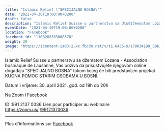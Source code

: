 ```yaml
---
title: "Islamic Relief \"SPECIJALNO BOSNA\""
date: "2021-04-30T19:00:00+0200"
draft: false
description: "Islamic Relief Suisse u partnerstvu sa d\u017eematom Lozana - Association bosniaque de Lausanne, Vas poziva da prisustvujete njegovom online doga\u0111aju \"SPECIJALNO BOSNA\"  tokom kojeg  \u0107e biti predstavljen projekat KUCNA POMOC  STARIM OSOBAMA U BOSNI.  \n\nDatum i vrijeme: 30. april 2021. god.  od 19h do 20h  \n\nNa Zoom i Facebook\n\nID :991 2137 0036 Lien pour participer au webinaire https://zoom.us/j/99121370036"
eventDate: "2021-04-30T19:00:00+0200"
location: "Facebook"
facebook_id: "1108288333008378"
weight: 30
image: "https://scontent-iad3-2.xx.fbcdn.net/v/t1.6435-9/179034199_3861536210608836_3937081865507227599_n.jpg?_nc_cat=106&ccb=1-7&_nc_sid=9e60e4&_nc_ohc=dcCEVRTVSHsQ7kNvwECWg-6&_nc_oc=AdlObkufYio3yp6ohuUM6JubARlNtuHdW7z_GuFaqAtxBTsUnBEtxh-uvCFfajwSy2A&_nc_zt=23&_nc_ht=scontent-iad3-2.xx&edm=ABTKTjYEAAAA&_nc_gid=WyewJa_162RaIPZ7YRU26Q&oh=00_AfGqfZK11ajlCJ2bw1Of32hpU_rYL2hpbymiqXSrEmWiEg&oe=6830DAFB"
---
```


Islamic Relief Suisse u partnerstvu sa džematom Lozana - Association bosniaque de Lausanne, Vas poziva da prisustvujete njegovom online događaju "SPECIJALNO BOSNA"  tokom kojeg  će biti predstavljen projekat KUCNA POMOC  STARIM OSOBAMA U BOSNI.  

Datum i vrijeme: 30. april 2021. god.  od 19h do 20h  

Na Zoom i Facebook

ID :991 2137 0036 Lien pour participer au webinaire https://zoom.us/j/99121370036

---

Plus d'informations sur [Facebook](https://facebook.com/events/1108288333008378)